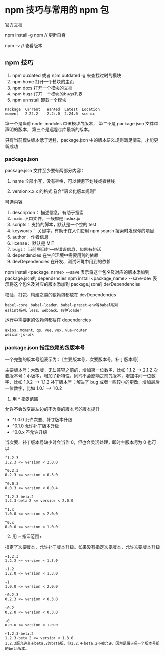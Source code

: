 # npm 技巧与常用的 npm 包

[官方文档](https://www.npmjs.com.cn/cli/access)

npm install -g npm // 更新自身

npm -v // 查看版本

## npm 技巧
1. npm outdated 或者 npm outdated -g 来查找过时的模块
2. npm home <package-name> 打开一个模块的主页
3. npm docs <package-name> 打开一个模块的文档
4. npm bugs <package-name> 打开一个模块的bugs列表
5. npm uninstall <package-name> 卸载一个模块
```
Package  Current   Wanted  Latest  Location
moment   2.22.2    2.24.0  2.24.0  scenic
```
第一个是当前 node_modules 中该模块的版本，
第二个是 package.json 文件中声明的版本，
第三个是远程仓库最新的版本。

只有当前模块版本低于远程，package.json 中的版本语义规则满足情况，才能更新成功

### package.json

package.json 文件至少要有两部分内容：

1. name 
全部小写，没有空格，可以使用下划线或者横线

2. version 
x.x.x 的格式 符合“语义化版本规则”

可选内容
1. description：  描述信息，有助于搜索
1. main:          入口文件，一般都是 index.js
1. scripts：      支持的脚本，默认是一个空的 test
1. keywords：     关键字，有助于在人们使用 npm search 搜索时发现你的项目
1. author：       作者信息
1. license：      默认是 MIT
1. bugs：         当前项目的一些错误信息，如果有的话
1. dependencies    在生产环境中需要用到的依赖
1. devDependencies 在开发、测试环境中用到的依赖 

npm install <package_name> --save      表示将这个包名及对应的版本添加到 package.json的 dependencies
npm install <package_name> --save-dev 表示将这个包名及对应的版本添加到 package.json的 devDependencies

校验、打包、构建之类的依赖包都放在 devDependencies
```
babel-core、babel-loader、babel-preset-env等babel系列
eslint系列、less、webpack、各种loader
```

运行中需要用的依赖包都放在 dependencies
```
axios、moment、qs、vue、vux、vue-router
weixin-js-sdk
```

### package.json 指定依赖的包版本号
一个完整的版本号组表示为： [主要版本号，次要版本号，补丁版本号]

主要版本号：大改版，无法兼容之前的，增加第一位数字，比如 1.1.2 --> 2.1.2
次要版本号：小版本，增加了新特性，同时不会影响之前的版本，增加中间一位数字，比如 1.0.2 --> 1.1.2
补丁版本号：解决了 bug 或者一些较小的更改，增加最后一位数字，比如 1.0.1 --> 1.0.2

1. 用 ^ 指定范围

允许不会改变最左边的不为零的版本号的版本提升

- ^1.0.0 允许次要、补丁版本升级
- ^0.1.0 允许补丁版本升级
- ^0.0.x 不允许升级

当次要、补丁版本号缺少时会当作 0，但也会灵活处理，即时主版本号为 0 也可以
```
^1.2.3
1.2.3 <= version < 2.0.0

^0.2.3
0.2.3 <= version < 0.3.0

^0.0.3
0.0.3 <= version < 0.0.4

^1.2.3-beta.2
1.2.3-beta.2 <= version < 2.0.0

^1.x
1.0.0 <= version < 2.0.0

^0.x
0.0.0 <= version < 1.0.0
```
2. 用 ~ 指示范围+

指定了次要版本，允许补丁版本升级。如果没有指定次要版本，允许次要版本升级
```
~1.2.3
1.2.3 <= version < 1.3.0

~1.2
1.2.0 <= version < 1.3.0

~1
1.0.0 <= version < 2.0.0

~0.2.3
0.2.3 <= version < 0.3.0

~0.2
0.2.0 <= version < 0.3.0

~0
0.0.0 <= version < 1.0.0

~1.2.3-beta.2
1.2.3-beta.2 <= version < 1.3.0
1.2.3版允许高于beta.2的beta版，但1.2.4-beta.2不被允许，因为是属于另一个版本号组的beta版本。
```
